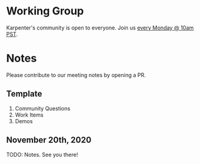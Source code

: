 # Working Group
Karpenter's community is open to everyone. Join us [every Monday @ 10am PST](https://calendar.google.com/event?action=TEMPLATE&tmeid=MXA3ZWg0Ym9mbHN2Z2FvM2FhbDJ2NjlsNmNfMjAyMDExMjBUMTgwMDAwWiBlbGxpc3Rhcm5AbQ&tmsrc=ellistarn%40gmail.com&scp=ALL).

# Notes
Please contribute to our meeting notes by opening a PR.

## Template
1. Community Questions
2. Work Items
3. Demos

## November 20th, 2020
TODO: Notes. See you there!
